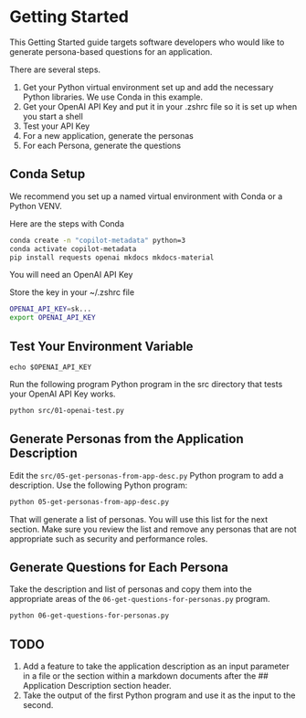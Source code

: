 # Getting Started

This Getting Started guide targets software developers who would like to generate
persona-based questions for an application.

There are several steps.

1. Get your Python virtual environment set up and add the necessary Python libraries.  We use Conda in this example.
2. Get your OpenAI API Key and put it in your .zshrc file so it is set up when you start a shell
3. Test your API Key
4. For a new application, generate the personas
5. For each Persona, generate the questions

## Conda Setup

We recommend you set up a named virtual environment with Conda or a Python VENV.

Here are the steps with Conda

```sh
conda create -n "copilot-metadata" python=3
conda activate copilot-metadata
pip install requests openai mkdocs mkdocs-material
```

You will need an OpenAI API Key

Store the key in your ~/.zshrc file
```sh
OPENAI_API_KEY=sk...
export OPENAI_API_KEY
```

## Test Your Environment Variable

```
echo $OPENAI_API_KEY
```

Run the following program Python program in the src directory that tests your OpenAI API Key works.

```sh
python src/01-openai-test.py
```

## Generate Personas from the Application Description

Edit the ```src/05-get-personas-from-app-desc.py``` Python program to add a description.  Use the following Python program:

```sh
python 05-get-personas-from-app-desc.py
```

That will generate a list of personas. You will use this list for the next section.
Make sure you review the list and remove any personas that are not appropriate
such as security and performance roles.

## Generate Questions for Each Persona

Take the description and list of personas and copy them into
the appropriate areas of the ```06-get-questions-for-personas.py``` program.

```sh
python 06-get-questions-for-personas.py
```

## TODO

1. Add a feature to take the application description as an input parameter in a file or
the section within a markdown documents after the ## Application Description section header.
2. Take the output of the first Python program and use it as the input to the second.